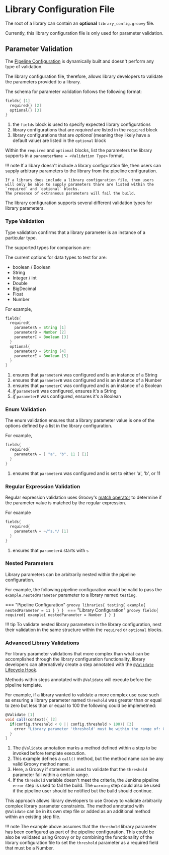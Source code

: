 # Library Configuration File

The root of a library can contain an **optional** `library_config.groovy` file.

Currently, this library configuration file is only used for parameter validation.

## Parameter Validation

The [Pipeline Configuration](../pipeline-configuration/pipeline-configuration.md) is dynamically built and doesn't perform any type of validation.

The library configuration file, therefore, allows library developers to validate the parameters provided to a library.

The schema for parameter validation follows the following format:

```groovy
fields{ [1]
  required{} [2]
  optional{} [3]
}
```

1. the `fields` block is used to specify expected library configurations
2. library configurations that are *required* are listed in the `required` block
3. library configurations that are *optional* (meaning they likely have a default value) are listed in the `optional` block

Within the `required` and `optional` blocks, list the parameters the library supports in a `parameterName = <Validation Type>` format.

<!-- markdownlint-disable -->
!!! note
    If a libary doesn't include a library configuration file, then users can supply arbitrary parameters to the library from the pipeline configuration.

    If a library does include a library configuration file, then users will only be able to supply parameters thare are listed within the `required` and `optional` blocks.
    The presence of extraneous parameters will fail the build. 
<!-- markdownlint-restore -->

The library configuration supports several different validation types for library parameters.

### Type Validation

Type validation confirms that a library parameter is an instance of a particular type.

The supported types for comparison are:

The current options for data types to test for are:

* boolean / Boolean
* String
* Integer / int
* Double
* BigDecimal
* Float
* Number

For example,

```groovy
fields{
  required{
    parameterA = String [1]
    parameterB = Number [2]
    parameterC = Boolean [3]
  }
  optional{
    parameterD = String [4]
    parameterE = Boolean [5]
  }
}
```

1. ensures that `parameterA` was configured and is an instance of a String
2. ensures that `parameterB` was configured and is an instance of a Number
3. ensures that `parameterC` was configured and is an instance of a Boolean
4. _if_ `parameterD` was configured, ensures it's a String
5. _if_ `parameterE` was configured, ensures it's a Boolean

### Enum Validation

The enum validation ensures that a library parameter value is one of the options defined by a list in the library configuration.

For example,

```groovy
fields{
  required{
    parameterA = [ "a", "b", 11 ] [1]
  }
}
```

1. ensures that `parameterA` was configured and is set to either 'a', 'b', or 11

### Regular Expression Validation

Regular expression validation uses Groovy's [match operator](https://docs.groovy-lang.org/latest/html/documentation/core-operators.html#_match_operator) to determine if the parameter value is matched by the regular expression.

For example

```groovy
fields{
  required{
    parameterA = ~/^s.*/ [1]
  }
}
```

1. ensures that `parameterA` starts with `s`

### Nested Parameters

Library parameters can be arbitrarily nested within the pipeline configuration.

For example, the following pipeline configuration would be valid to pass the `example.nestedParameter` parameter to a library named `testing`.

=== "Pipeline Configuration"
    ```groovy
    libraries{
      testing{
        example{
          nestedParameter = 11
        }
      }
    }
    ```
=== "Library Configuration"
    ```groovy
    fields{
      required{
        example{
          nestedParameter = Number
        }
      }
    }
    ```

!!! tip
    To validate nested library parameters in the library configuration, nest their validation in the same structure within the `required` or `optional` blocks.

### Advanced Library Validations

For library parameter validations that more complex than what can be accomplished through the library configuration functionality, library developers can alternatively create a step annotated with the [`@Validate` Lifecycle Hook](lifecycle-hooks.md).

Methods within steps annotated with `@Validate` will execute before the pipeline template.

For example, if a library wanted to validate a more complex use case such as ensuring a library parameter named `threshold` was greater than or equal to zero but less than or equal to 100 the following could be implemetned:

```groovy
@Validate [1]
void call(context){ [2]
  if(config.threshold < 0 || config.threshold > 100){ [3]
    error "Library parameter 'threshold' must be within the range of: 0 <= threshold <= 100" [4]
  }
}
```

1. The `@Validate` annotation marks a method defined within a step to be invoked before template execution.
2. This example defines a `call()` method, but the method name can be any valid Groovy method name.
3. Here, a Groovy if statement is used to validate that the `threshold` parameter fall within a certain range.
4. If the `threshold` variable doesn't meet the criteria, the Jenkins pipeline `error` step is used to fail the build. The `warning` step could also be used if the pipeline user should be notified but the build should continue.

This approach allows library developers to use Groovy to validate arbitrarily complex library parameter constraints.
The method annotated with `@Validate` can be in its own step file or added as an additional method within an existing step file.

!!! note
    The example above assumes that the `threshold` library parameter has been configured as part of the pipeline configuration.
    This could be also be validated using Groovy or by combining the functionality of the library configuration file to set the `threshold` parameter as a required field that must be a Number.
